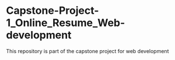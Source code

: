 # Capstone-Project-1_Online_Resume_Web-development
This repository is part of the capstone project for web development
